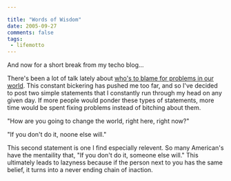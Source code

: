 ```yaml
---

title: "Words of Wisdom"
date: 2005-09-27
comments: false
tags:
 - lifemotto
---
```


And now for a short break from my techo blog...



There's been a lot of talk lately about [who's to blame for problems in our world](http://www.cnn.com/2005/POLITICS/09/27/katrina.brown/index.html). This constant bickering has pushed me too far, and so I've decided to post two simple statements that I constantly run through my head on any given day. If more people would ponder these types of statements, more time would be spent fixing problems instead of bitching about them.



"How are you going to change the world, right here, right now?"



"If you don't do it, noone else will."



This second statement is one I find especially relevent. So many American's have the mentaility that, "If you don't do it, someone else will." This ultimately leads to lazyness because if the person next to you has the same belief, it turns into a never ending chain of inaction.

